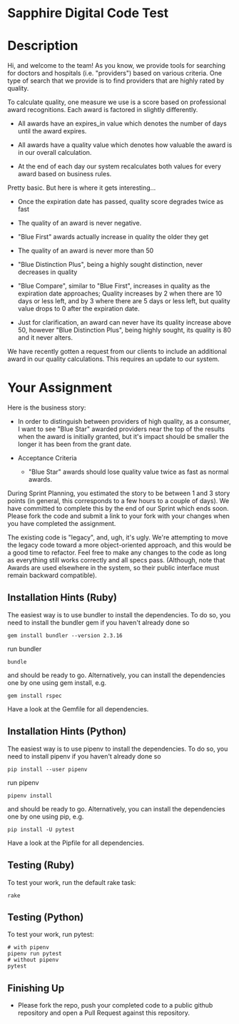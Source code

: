 # Sapphire Digital Code Test

# Description
Hi, and welcome to the team! As you know, we provide tools for searching for doctors and hospitals (i.e. "providers") based on various criteria. One type of search that we provide is to find providers that are highly rated by quality.

To calculate quality, one measure we use is a score based on professional award recognitions. Each award is factored in slightly differently.

- All awards have an expires_in value which denotes the number of days until the award expires.

- All awards have a quality value which denotes how valuable the award is in our overall calculation.

- At the end of each day our system recalculates both values for every award based on business rules.

Pretty basic. But here is where it gets interesting...

  - Once the expiration date has passed, quality score degrades twice as fast

  - The quality of an award is never negative.

  - "Blue First" awards actually increase in quality the older they get

  - The quality of an award is never more than 50

  - "Blue Distinction Plus", being a highly sought distinction, never decreases in quality

  - "Blue Compare", similar to "Blue First", increases in quality as the expiration date approaches; Quality increases by 2 when there are 10 days or less left, and by 3 where there are 5 days or less left, but quality value drops to 0 after the expiration date.

  - Just for clarification, an award can never have its quality increase above 50, however "Blue Distinction Plus", being highly sought, its quality is 80 and it never alters.

We have recently gotten a request from our clients to include an additional award in our quality calculations. This requires an update to our system.

# Your Assignment

Here is the business story:

- In order to distinguish between providers of high quality, as a consumer, I want to see "Blue Star" awarded providers near the top of the results when the award is initially granted, but it's impact should be smaller the longer it has been from the grant date.

- Acceptance Criteria
  - "Blue Star" awards should lose quality value twice as fast as normal awards.

During Sprint Planning, you estimated the story to be between 1 and 3 story points (in general, this corresponds to a few hours to a couple of days). We have committed to complete this by the end of our Sprint which ends soon. Please fork the code and submit a link to your fork with your changes when you have completed the assignment.

The existing code is "legacy", and, ugh, it's ugly. We're attempting to move the legacy code toward a more object-oriented approach, and this would be a good time to refactor. Feel free to make any changes to the code as long as everything still works correctly and all specs pass. (Although, note that Awards are used elsewhere in the system, so their public interface must remain backward compatible).

## Installation Hints (Ruby)

The easiest way is to use bundler to install the dependencies. To do so, you need to install the bundler gem if you haven't already done so

    gem install bundler --version 2.3.16

run bundler

    bundle

and should be ready to go. Alternatively, you can install the dependencies one by one using gem install, e.g.

    gem install rspec

Have a look at the Gemfile for all dependencies.

## Installation Hints (Python)

The easiest way is to use pipenv to install the dependencies. To do so, you need to install pipenv if you haven't already done so

    pip install --user pipenv

run pipenv

    pipenv install

and should be ready to go. Alternatively, you can install the dependencies one by one using pip, e.g.

    pip install -U pytest

Have a look at the Pipfile for all dependencies.

## Testing (Ruby)

To test your work, run the default rake task:

    rake

## Testing (Python)

To test your work, run pytest:

    # with pipenv
    pipenv run pytest
    # without pipenv
    pytest

## Finishing Up

- Please fork the repo, push your completed code to a public github repository and open a Pull Request against this repository.

